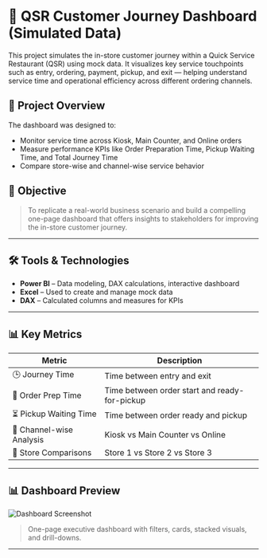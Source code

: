 # 🍔 QSR Customer Journey Dashboard (Simulated Data)

This project simulates the in-store customer journey within a Quick Service Restaurant (QSR) using mock data. It visualizes key service touchpoints such as entry, ordering, payment, pickup, and exit — helping understand service time and operational efficiency across different ordering channels.

## 📌 Project Overview

The dashboard was designed to:
- Monitor service time across Kiosk, Main Counter, and Online orders
- Measure performance KPIs like Order Preparation Time, Pickup Waiting Time, and Total Journey Time
- Compare store-wise and channel-wise service behavior

## 🎯 Objective

> To replicate a real-world business scenario and build a compelling one-page dashboard that offers insights to stakeholders for improving the in-store customer journey.

---

## 🛠️ Tools & Technologies

- **Power BI** – Data modeling, DAX calculations, interactive dashboard
- **Excel** – Used to create and manage mock data
- **DAX** – Calculated columns and measures for KPIs

---

## 📊 Key Metrics

| Metric | Description |
|--------|-------------|
| 🕒 Journey Time | Time between entry and exit |
| 🔧 Order Prep Time | Time between order start and ready-for-pickup |
| ⏳ Pickup Waiting Time | Time between order ready and pickup |
| 🧾 Channel-wise Analysis | Kiosk vs Main Counter vs Online |
| 🏬 Store Comparisons | Store 1 vs Store 2 vs Store 3 |

---

## 📊 Dashboard Preview
![Dashboard Screenshot](images/dashboard-preview.png)


> One-page executive dashboard with filters, cards, stacked visuals, and drill-downs.

---
